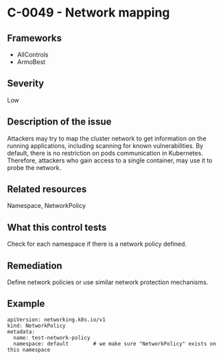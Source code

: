 # C-0049 - Network mapping

## Frameworks
* AllControls
* ArmoBest
 
## Severity
Low

## Description of the issue
Attackers may try to map the cluster network to get information on the running applications, including scanning for known vulnerabilities. By default, there is no restriction on pods communication in Kubernetes. Therefore, attackers who gain access to a single container, may use it to probe the network.
 
## Related resources
Namespace, NetworkPolicy
 
## What this control tests 
Check for each namespace if there is a network policy defined.
 
## Remediation
Define network policies or use similar network protection mechanisms.
 
## Example
```
apiVersion: networking.k8s.io/v1
kind: NetworkPolicy
metadata:
  name: test-network-policy
  namespace: default		# we make sure "NetworkPolicy" exists on this namespace
```

